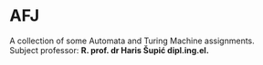 # AFJ
A collection of some Automata and Turing Machine assignments.<br>
Subject professor: **R. prof. dr Haris Šupić dipl.ing.el.**
